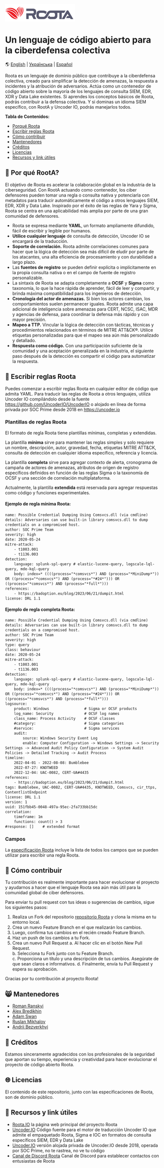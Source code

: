 <p align="left">
  <img src="images/roota_logo_double.png" width="228" height="58">
</p>

# Un lenguaje de código abierto para la ciberdefensa colectiva
:earth_americas: [English](README.md) | [Українська](README_Ukrainian.md) | [Español](README_Spanish.md)  

Roota es un lenguaje de dominio público que contribuye a la ciberdefensa colectiva, creado para simplificar la detección de amenazas, la respuesta a incidentes y la atribución de adversarios. Actúa como un contenedor de código abierto sobre la mayoría de los lenguajes de consulta SIEM, EDR, XDR y Data Lake existentes. Si aprendes los conceptos básicos de Roota, podrás contribuir a la defensa colectiva. Y si dominas un idioma SIEM específico, con RootA y Uncoder IO, podrás manejarlos todos.

**Tabla de Contenidos:**

- [Porqué Roota](#smiling_face_with_three_hearts-porqué-roota)
- [Escribir reglas Roota](#mage-escribir-reglas-roota)
- [Cómo contribuir](#cookie-cómo-contribuir)
- [Mantenedores](#smile_cat-mantenedores)
- [Créditos](#clap-créditos)
- [Licencias](#globe_with_meridians-licencias)
- [Recursos y link útiles](#book-recursos-y-link-útiles)
  
## :smiling_face_with_three_hearts: Por qué RootA?
El objetivo de Roota es acelerar la colaboración global en la industria de la ciberseguridad. Con RootA actuando como contenedor, los ciber defensores pueden tomar una regla o consulta nativa y potenciarla con metadatos para traducir automáticamente el código a otros lenguajes SIEM, EDR, XDR y Data Lake. Inspirado por el éxito de las reglas de Yara y Sigma, Roota se centra en una aplicabilidad más amplia por parte de una gran comunidad de defensores.

- Roota se expresa mediante **YAML**, un formato ampliamente difundido, fácil de escribir y legible por humanos.
- **Utilice cualquier lenguaje** de consulta de detección, Uncoder IO se encargará de la traducción.
- **Soporte de correlación.** Roota admite correlaciones comunes para hacer que la lógica de detección sea más difícil de eludir por parte de los atacantes, una alta eficiencia de procesamiento y con durabilidad a largo plazo.
- Las **fuentes de registro** se pueden definir explícita o implícitamente en la propia consulta nativa o en el campo de fuente de registro personalizable.
- La sintaxis de Roota se adapta completamente a **OCSF** y **Sigma** como taxonomía, lo que la hace rápida de aprender, fácil de leer y compartir, y brinda máxima compatibilidad para los ingenieros de detección.
- **Cronología del actor de amenazas.** Si bien los actores cambian, los comportamientos suelen permanecer iguales. Roota admite una capa adicional de inteligencia sobre amenazas para CERT, NCSC, ISAC, MDR y agencias de defensa, para coordinar la defensa más rápido y con mayor precisión.
- **Mapeo a TTP.** Vincular la lógica de detección con tácticas, técnicas y procedimientos relacionados en términos de MITRE ATT&CK®. Utilice etiquetas personalizadas para que el mapeo sea aún más personalizado y detallado.
- **Respuesta como código.** Con una participación suficiente de la comunidad y una aceptación generalizada en la industria, el siguiente paso después de la detección es compartir el código para automatizar la respuesta.
  
## :mage: Escribir reglas Roota
Puedes comenzar a escribir reglas Roota en cualquier editor de código que admita YAML. Para traducir las reglas de Roota a otros lenguajes, utiliza Uncoder IO compilándolo desde la fuente https://github.com/UncoderIO/UncoderIO o alojado en línea de forma privada por SOC Prime desde 2018 en https://uncoder.io

### Plantillas de reglas Roota
El formato de regla Roota tiene plantillas mínimas, completas y extendidas.

La plantilla **mínima** sirve para mantener las reglas simples y solo requiere un nombre, descripción, autor, gravedad, fecha, etiquetas MITRE ATT&CK, consulta de detección en cualquier idioma específico, referencia y licencia.

La plantilla **completa** sirve para agregar contexto de alerta, cronograma de campaña de actores de amenazas, atributos de origen de registro específicos definidos en función de las reglas Sigma o la taxonomía de OCSF y una sección de correlación multiplataforma.

Actualmente, la plantilla **extendida** está reservada para agregar respuestas como código y funciones experimentales.

#### Ejemplo de regla mínima Roota:
```
name: Possible Credential Dumping Using Comsvcs.dll (via cmdline)
details: Adversaries can use built-in library comsvcs.dll to dump credentials on a compromised host.
author: SOC Prime Team
severity: high
date: 2020-05-24
mitre-attack:
    - t1003.001
    - t1136.003
detection:
    language: splunk-spl-query # elastic-lucene-query, logscale-lql-query, mde-kql-query
    body: index=* ((((process="*comsvcs*") AND (process="*MiniDump*")) OR ((process="*comsvcs*") AND (process="*#24*"))) OR ((process="*comsvcs*") AND (process="*full*")))
references: 
    - https://badoption.eu/blog/2023/06/21/dumpit.html
license: DRL 1.1
```

#### Ejemplo de regla completa Roota:
```
name: Possible Credential Dumping Using Comsvcs.dll (via cmdline)
details: Adversaries can use built-in library comsvcs.dll to dump credentials on a compromised host.
author: SOC Prime Team
severity: high
type: query 
class: behaviour
date: 2020-05-24
mitre-attack:
    - t1003.001
    - t1136.003
detection:
    language: splunk-spl-query # elastic-lucene-query, logscale-lql-query, mde-kql-query
    body: index=* ((((process="*comsvcs*") AND (process="*MiniDump*")) OR ((process="*comsvcs*") AND (process="*#24*"))) OR ((process="*comsvcs*") AND (process="*full*")))
logsource:
    product: Windows                # Sigma or OCSF products
    log_name: Security              # OCSF log names
    class_name: Process Activity    # OCSF classes
    #category:                      # Sigma categories
    #service:                       # Sigma services
    audit:
        source: Windows Security Event Log 
        enable: Computer Configuration -> Windows Settings -> Security Settings -> Advanced Audit Policy Configuration -> System Audit Policies -> Detailed Tracking -> Audit Process
timeline:
    2022-04-01 - 2022-08-08: Bumblebee
    2022-07-27: KNOTWEED
    2022-12-04: UAC-0082, CERT-UA#4435
references: 
    - https://badoption.eu/blog/2023/06/21/dumpit.html
tags: Bumblebee, UAC-0082, CERT-UA#4435, KNOTWEED, Comsvcs, cir_ttps, ContentlistEndpoint
license: DRL 1.1
version: 1
uuid: 151fbb45-0048-497a-95ec-2fa733bb15dc
correlation: 
    timeframe: 1m
    functions: count() > 3
#response: []    # extended format
```

### Campos
La [especificación Roota](https://github.com/UncoderIO/RootA/blob/main/RootA_Specification.md) incluye la lista de todos los campos que se pueden utilizar para escribir una regla Roota.

## :cookie: Cómo contribuir
Tu contribución es realmente importante para hacer evolucionar el proyecto y ayudarnos a hacer que el lenguaje Roota sea aún más útil para la comunidad global de ciber defensores.

Para enviar tu pull request con tus ideas o sugerencias de cambios, sigue los siguientes pasos:

1. Realiza un Fork del repositorio [repositorio Roota](https://github.com/UncoderIO/RootA/tree/main) y clona la misma en tu entorno local.
2. Crea un nuevo Feature Branch en el que realizarán los cambios.
3. Luego, confirma tus cambios en el recién creado Feature Branch.
4. Haz un push de los cambios a tu Fork.
5. Crea un nuevo Pull Request 
    a. Al hacer clic en el botón New Pull Request.  
    b. Selecciona tu Fork junto con tu Feature Branch.  
    c. Proporciona un título y una descripción de tus cambios. Asegúrate de que sean claros e informativos. 
    d. Finalmente, envía tu Pull Request y espera su aprobación. 

Gracias por tu contribución al proyecto Roota!

## :smile_cat: Mantenedores
- [Roman Ranskyi](https://www.linkedin.com/in/roman-966b91b5/)
- [Alex Bredikhin](https://www.linkedin.com/in/bredikhin/)
- [Adam Swan](https://github.com/acalarch/)
- [Ruslan Mikhalov](https://www.linkedin.com/in/rmikhalov/)
- [Andrii Bezverkhyi](https://www.linkedin.com/in/andriimb/)

## :clap: Créditos
Estamos sinceramente agradecidos con los profesionales de la seguridad que aportan su tiempo, experiencia y creatividad para hacer evolucionar el proyecto de código abierto Roota.

## :globe_with_meridians: Licencias
El contenido de este repositorio, junto con las especificaciones de Roota, son de dominio público.

## :book: Recursos y link útiles
- [Roota.IO](https://roota.io/) la página web principal del proyecto Roota
- [Uncoder.IO](https://github.com/UncoderIO/UncoderIO/) Código fuente para el motor de traducción Uncoder IO que admite el empaquetado Roota, Sigma e IOC en formatos de consulta específicos SIEM, EDR y Data Lake
- [Uncoder.IO](https://uncoder.io/) versión alojada privada de Uncoder.IO desde 2018, operada por SOC Prime, no te rastrea, no ve tu código
- [Canal de Discord Roota](https://tdm.socprime.com/zeptolink/5IAokHui2iWUHaB8/) Canal de Discord para establecer contactos con entusiastas de Roota
